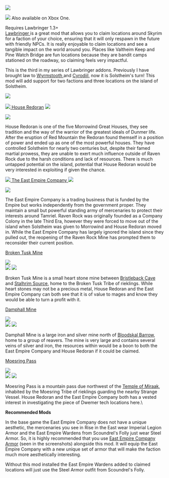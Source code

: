 ![](https://raw.githubusercontent.com/TateTaylorUSA/TateTaylorUSA/main/assets/images/banners/LCO-Solstheim.png)

![](https://raw.githubusercontent.com/PierreDespereaux/PierreDespereaux/master/assets/images/Xbox%20Tiny.png)﻿﻿﻿ Also available on Xbox One﻿﻿﻿.

Requires Lawbringer 1.3+\
[Lawbringer ](https://www.nexusmods.com/skyrimspecialedition/mods/29882)﻿is a great mod that allows you to claim locations around Skyrim for a faction of your choice, ensuring that it will only respawn in the future with friendly NPCs. It is really enjoyable to claim locations and see a tangible impact on the world around you. Places like Valtheim Keep and Pine Watch Bridge are fun locations because they are bandit camps stationed on the roadway, so claiming feels very impactful.

This is the third in my series of Lawbringer addons. Previously I have brought law to [Wyrmstooth ](https://www.nexusmods.com/skyrimspecialedition/mods/55190)and [Cyrodiil](https://www.nexusmods.com/skyrimspecialedition/mods/57099), now it is Solstheim's turn! This mod will add support for two factions and three locations on the island of Solstheim.

![](https://raw.githubusercontent.com/PierreDespereaux/PierreDespereaux/master/assets/images/banners/Features.png)\
[\
![](https://images.uesp.net/f/f7/SR-mapicon-Raven_Rock.png)](https://en.uesp.net/wiki/Lore:House_Redoran)﻿[ ](https://en.uesp.net/wiki/Lore:Imperial_Legion)[House Redoran](https://en.uesp.net/wiki/Lore:House_Redoran)﻿ [![](https://images.uesp.net/f/f7/SR-mapicon-Raven_Rock.png)](https://en.uesp.net/wiki/Lore:House_Redoran)

![](https://raw.githubusercontent.com/TateTaylorUSA/TateTaylorUSA/main/assets/images/lco-solstheim/HouseRedoran.png)

House Redoran is one of the five Morrowind Great Houses, they see tradition and the way of the warrior of the greatest ideals of Dunmer life. After the eruption of Red Mountain the Redoran found themself in a position of power and ended up as one of the most powerful houses. They have controlled Solstheim for nearly two centuries but, despite their famed martial prowess, they are unable to exert much influence outside of Raven Rock due to the harsh conditions and lack of resources. There is much untapped potential on the island, potential that House Redoran would be very interested in exploiting if given the chance.

[![](https://raw.githubusercontent.com/TateTaylorUSA/TateTaylorUSA/main/assets/images/lco-wyrmstooth/EECIcon.png)](https://en.uesp.net/wiki/Lore:East_Empire_Company)[ ](https://en.uesp.net/wiki/Lore:East_Empire_Company)[The East Empire Company ](https://en.uesp.net/wiki/Lore:East_Empire_Company)[![](https://raw.githubusercontent.com/TateTaylorUSA/TateTaylorUSA/main/assets/images/lco-wyrmstooth/EECIcon.png)](https://en.uesp.net/wiki/Lore:East_Empire_Company)

![](https://raw.githubusercontent.com/TateTaylorUSA/TateTaylorUSA/main/assets/images/lco-wyrmstooth/EEco.png)

The East Empire Company is a trading business that is funded by the Empire but works independently from the government proper. They maintain a small but powerful standing army of mercenaries to protect their interests around Tamriel. Raven Rock was originally founded as a Company Colony in the late Third Era, however they were forced to move out of the island when Solstheim was given to Morrowind and House Redoran moved in. While the East Empire Company has largely ignored the island since they pulled out, the reopening of the Raven Rock Mine has prompted them to reconsider their current position.

[Broken Tusk Mine](https://en.uesp.net/wiki/Skyrim:Broken_Tusk_Mine)

![](https://raw.githubusercontent.com/TateTaylorUSA/TateTaylorUSA/main/assets/images/lco-solstheim/BrokenTuskMine.jpg)\
[](https://en.uesp.net/wiki/Lore:East_Empire_Company)[](https://en.uesp.net/wiki/Lore:East_Empire_Company)[![](https://images.uesp.net/f/f7/SR-mapicon-Raven_Rock.png)](https://en.uesp.net/wiki/Lore:House_Redoran) [![](https://raw.githubusercontent.com/TateTaylorUSA/TateTaylorUSA/main/assets/images/lco-wyrmstooth/EECIcon.png)](https://en.uesp.net/wiki/Lore:East_Empire_Company)

Broken Tusk Mine is a small heart stone mine between [Bristleback Cave](https://en.uesp.net/wiki/Skyrim:Bristleback_Cave)﻿ and [Stalhrim Source](https://en.uesp.net/wiki/Skyrim:Stalhrim_Source)﻿, home to the Broken Tusk Tribe of rieklings. While heart stones may not be a precious metal, House Redoran and the East Empire Company can both see that it is of value to mages and know they would be able to turn a profit with it.

[Damphall Mine](https://en.uesp.net/wiki/Skyrim:Damphall_Mine)

![](https://raw.githubusercontent.com/TateTaylorUSA/TateTaylorUSA/main/assets/images/lco-solstheim/DamphallMine.jpg)\
[](https://en.uesp.net/wiki/Lore:East_Empire_Company)[![](https://images.uesp.net/f/f7/SR-mapicon-Raven_Rock.png)](https://en.uesp.net/wiki/Lore:House_Redoran) [![](https://raw.githubusercontent.com/TateTaylorUSA/TateTaylorUSA/main/assets/images/lco-wyrmstooth/EECIcon.png)](https://en.uesp.net/wiki/Lore:East_Empire_Company)

Damphall Mine is a large iron and silver mine north of [Bloodskal Barrow](https://en.uesp.net/wiki/Skyrim:Bloodskal_Barrow)﻿, home to a group of reavers. The mine is very large and contains several veins of silver and iron, the resources within would be a boon to both the East Empire Company and House Redoran if it could be claimed.

[Moesring Pass](https://en.uesp.net/wiki/Skyrim:Moesring_Pass)

![](https://raw.githubusercontent.com/TateTaylorUSA/TateTaylorUSA/main/assets/images/lco-solstheim/MoesringPass.jpg)\
[](https://en.uesp.net/wiki/Lore:East_Empire_Company)[![](https://images.uesp.net/f/f7/SR-mapicon-Raven_Rock.png)](https://en.uesp.net/wiki/Lore:House_Redoran) [![](https://raw.githubusercontent.com/TateTaylorUSA/TateTaylorUSA/main/assets/images/lco-wyrmstooth/EECIcon.png)](https://en.uesp.net/wiki/Lore:East_Empire_Company)

Moesring Pass is a mountain pass due northwest of the [Temple of Miraak](https://en.uesp.net/wiki/Skyrim:Temple_of_Miraak)﻿, inhabited by the Moesring Tribe of rieklings guarding the nearby Strange Vessel. House Redoran and the East Empire Company both has a vested interest in investigating the piece of Dwemer tech locations here.\

**Recommended Mods**

In the base game the East Empire Company does not have a unique aesthetic, the mercenaries you see in Rise in the East wear Imperial Legion Armor and the East Empire Wardens from Scoundrel's Folly just wear Steel Armor. So, it is highly recommended that you use [East Empire Company Armor](https://www.nexusmods.com/skyrimspecialedition/mods/54990)﻿ (seen in the screenshots) alongside this mod. It will equip the East Empire Company with a new unique set of armor that will make the faction much more aesthetically interesting.

Without this mod installed the East Empire Wardens added to claimed locations will just use the Steel Armor outfit from Scoundrel's Folly.
